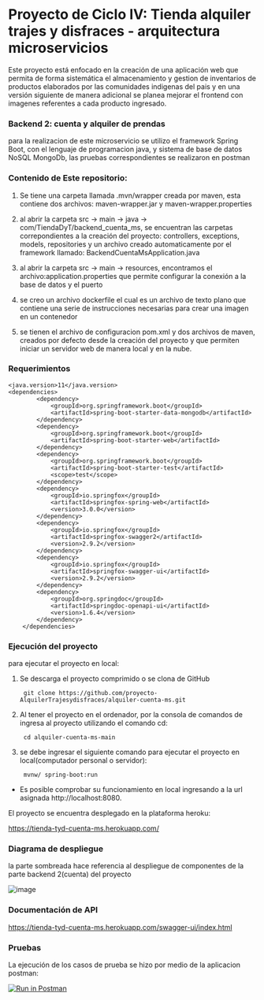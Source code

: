 # Proyecto de Ciclo IV: Tienda alquiler trajes y disfraces - arquitectura microservicios
Este proyecto está enfocado en la creación de una aplicación web que permita de forma sistemática el almacenamiento y gestion de inventarios de productos elaborados por las comunidades indigenas del pais y en una versión siguiente de manera adicional se planea mejorar el frontend con imagenes referentes a cada producto ingresado.

### Backend 2: cuenta y alquiler de prendas
para la realizacion de este microservicio se utilizo el framework Spring Boot, con el lenguaje de programacion java, y sistema de base de datos NoSQL MongoDb, las pruebas correspondientes se realizaron en postman 

### Contenido de Este repositorio: 

 1. Se tiene una carpeta llamada .mvn/wrapper creada por maven, esta contiene dos archivos: maven-wrapper.jar y maven-wrapper.properties

 2. al abrir la carpeta src -> main -> java -> com/TiendaDyT/backend_cuenta_ms, se encuentran las carpetas correpondientes a la creación del proyecto: controllers,           exceptions, models, repositories y un archivo creado automaticamente por el framework llamado: BackendCuentaMsApplication.java

 3. al abrir la carpeta src -> main -> resources, encontramos el archivo:application.properties que permite configurar la conexión a la base de datos y el puerto

 4. se creo un archivo dockerfile el cual es un archivo de texto plano que contiene una serie de instrucciones necesarias para crear una imagen en un contenedor

 5. se tienen el archivo de configuracion pom.xml y dos archivos de maven, creados por defecto desde la creación del proyecto y que permiten iniciar un servidor web de manera local y en la nube.

 ### Requerimientos 
```
<java.version>11</java.version>
<dependencies>
		<dependency>
			<groupId>org.springframework.boot</groupId>
			<artifactId>spring-boot-starter-data-mongodb</artifactId>
		</dependency>
		<dependency>
			<groupId>org.springframework.boot</groupId>
			<artifactId>spring-boot-starter-web</artifactId>
		</dependency>
		<dependency>
			<groupId>org.springframework.boot</groupId>
			<artifactId>spring-boot-starter-test</artifactId>
			<scope>test</scope>
		</dependency>
		<dependency>
			<groupId>io.springfox</groupId>
			<artifactId>springfox-spring-web</artifactId>
			<version>3.0.0</version>
		</dependency>
		<dependency>
			<groupId>io.springfox</groupId>
			<artifactId>springfox-swagger2</artifactId>
			<version>2.9.2</version>
		</dependency>
		<dependency>
			<groupId>io.springfox</groupId>
			<artifactId>springfox-swagger-ui</artifactId>
			<version>2.9.2</version>
		</dependency>
		<dependency>
			<groupId>org.springdoc</groupId>
			<artifactId>springdoc-openapi-ui</artifactId>
			<version>1.6.4</version>
		</dependency>
	</dependencies>
```

### Ejecución del proyecto

para ejecutar el proyecto en local:

1. Se descarga el proyecto comprimido o se clona de GitHub
   ```
    git clone https://github.com/proyecto-AlquilerTrajesydisfraces/alquiler-cuenta-ms.git
   ```
2. Al tener el proyecto en el ordenador, por la consola de comandos de ingresa al proyecto utilizando el comando cd:
   ```
    cd alquiler-cuenta-ms-main
   ```
3. se debe ingresar el siguiente comando para ejecutar el proyecto en local(computador personal o servidor):

   ```
    mvnw/ spring-boot:run
   ```
- Es posible comprobar su funcionamiento en local ingresando a la url asignada http://localhost:8080.

El proyecto se encuentra desplegado en la plataforma heroku:

https://tienda-tyd-cuenta-ms.herokuapp.com/

### Diagrama de despliegue 

la parte sombreada hace referencia al despliegue de componentes de la parte backend 2(cuenta) del proyecto

![image](https://user-images.githubusercontent.com/84297258/176787485-5f31154c-7b8c-4ce9-ac75-ea2d06f5f2ce.png)

### Documentación de API

 https://tienda-tyd-cuenta-ms.herokuapp.com/swagger-ui/index.html

### Pruebas

La ejecución de los casos de prueba se hizo por medio de la aplicacion postman:

[![Run in Postman](https://run.pstmn.io/button.svg)](https://app.getpostman.com/run-collection/666c2542f2ecac394cb2?action=collection%2Fimport)
